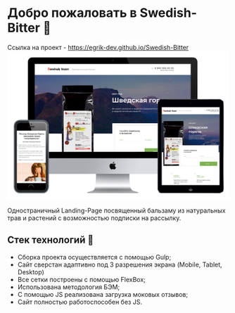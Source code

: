 # Добро пожаловать в Swedish-Bitter 🎉

Ссылка на проект - https://egrik-dev.github.io/Swedish-Bitter
![screenshot](./source/img/screenshots.png)

Одностраничный Landing-Page посвященный бальзаму из натуральных трав и растений с возможностью подписки на рассылку.

## Стек технологий 🤖

- Сборка проекта осуществляется с помощью Gulp;
- Сайт сверстан адаптивно под 3 разрешения экрана (Mobile, Tablet, Desktop)
- Все сетки построены с помощью FlexBox;
- Использована методология БЭМ;
- С помощью JS реализована загрузка моковых отзывов;
- Сайт полностью работоспособен без JS.
